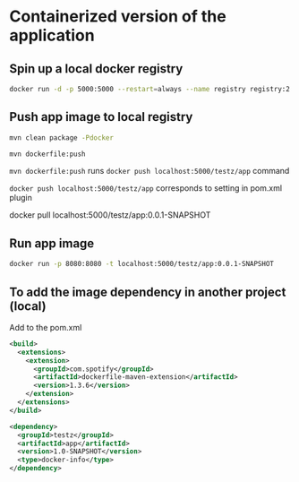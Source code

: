 # Containerized version of the application

## Spin up a local docker registry

```bash
docker run -d -p 5000:5000 --restart=always --name registry registry:2
```

## Push app image to local registry
```bash
mvn clean package -Pdocker

mvn dockerfile:push
```

`mvn dockerfile:push` runs `docker push localhost:5000/testz/app` command

`docker push localhost:5000/testz/app` corresponds to setting in pom.xml plugin



docker pull localhost:5000/testz/app:0.0.1-SNAPSHOT

## Run app image

```bash
docker run -p 8080:8080 -t localhost:5000/testz/app:0.0.1-SNAPSHOT
```
## To add the image dependency in another project (local)

Add to the pom.xml

```xml
<build>
  <extensions>
    <extension>
      <groupId>com.spotify</groupId>
      <artifactId>dockerfile-maven-extension</artifactId>
      <version>1.3.6</version>
    </extension>
  </extensions>
</build>
```

```xml
<dependency>
  <groupId>testz</groupId>
  <artifactId>app</artifactId>
  <version>1.0-SNAPSHOT</version>
  <type>docker-info</type>
</dependency>
```